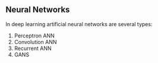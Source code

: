 ## Neural Networks

In deep learning artificial neural networks are several types:

1. Perceptron ANN
2. Convolution ANN
3. Recurrent ANN
4. GANS

